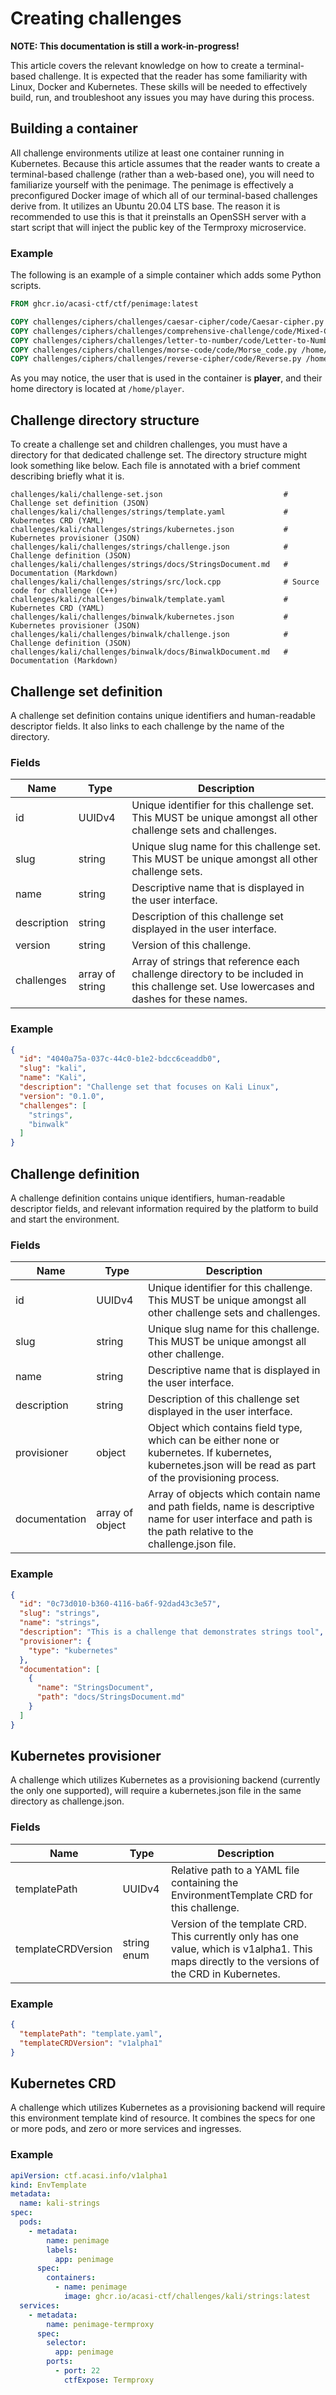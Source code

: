 # Creating challenges
**NOTE: This documentation is still a work-in-progress!**

This article covers the relevant knowledge on how to create a terminal-based challenge. It is
expected that the reader has some familiarity with Linux, Docker and Kubernetes. These skills will
be needed to effectively build, run, and troubleshoot any issues you may have during this process.

## Building a container
All challenge environments utilize at least one container running in Kubernetes. Because this
article assumes that the reader wants to create a terminal-based challenge (rather than a web-based
one), you will need to familiarize yourself with the penimage. The penimage is effectively a
preconfigured Docker image of which all of our terminal-based challenges derive from. It utilizes
an Ubuntu 20.04 LTS base. The reason it is recommended to use this is that it preinstalls an OpenSSH 
server with a start script that will inject the public key of the Termproxy microservice.

### Example
The following is an example of a simple container which adds some Python scripts.
```dockerfile
FROM ghcr.io/acasi-ctf/ctf/penimage:latest

COPY challenges/ciphers/challenges/caesar-cipher/code/Caesar-cipher.py /home/player
COPY challenges/ciphers/challenges/comprehensive-challenge/code/Mixed-Challenge-1.py /home/player
COPY challenges/ciphers/challenges/letter-to-number/code/Letter-to-Number.py /home/player
COPY challenges/ciphers/challenges/morse-code/code/Morse_code.py /home/player
COPY challenges/ciphers/challenges/reverse-cipher/code/Reverse.py /home/player
```

As you may notice, the user that is used in the container is **player**, and their home directory is
located at `/home/player`.

## Challenge directory structure
To create a challenge set and children challenges, you must have a directory for that dedicated
challenge set. The directory structure might look something like below. Each file is annotated with
a brief comment describing briefly what it is.

```
challenges/kali/challenge-set.json                           # Challenge set definition (JSON)
challenges/kali/challenges/strings/template.yaml             # Kubernetes CRD (YAML)
challenges/kali/challenges/strings/kubernetes.json           # Kubernetes provisioner (JSON)
challenges/kali/challenges/strings/challenge.json            # Challenge definition (JSON)
challenges/kali/challenges/strings/docs/StringsDocument.md   # Documentation (Markdown)
challenges/kali/challenges/strings/src/lock.cpp              # Source code for challenge (C++)
challenges/kali/challenges/binwalk/template.yaml             # Kubernetes CRD (YAML)
challenges/kali/challenges/binwalk/kubernetes.json           # Kubernetes provisioner (JSON)
challenges/kali/challenges/binwalk/challenge.json            # Challenge definition (JSON)
challenges/kali/challenges/binwalk/docs/BinwalkDocument.md   # Documentation (Markdown)
```

## Challenge set definition
A challenge set definition contains unique identifiers and human-readable descriptor fields. It also
links to each challenge by the name of the directory.

### Fields
| Name        | Type            | Description                                                                                                                               |
|-------------|-----------------|-------------------------------------------------------------------------------------------------------------------------------------------|
| id          | UUIDv4          | Unique identifier for this challenge set. This MUST be unique amongst all other challenge sets and challenges.                            |
| slug        | string          | Unique slug name for this challenge set. This MUST be unique amongst all other challenge sets.                                            |
| name        | string          | Descriptive name that is displayed in the user interface.                                                                                 |
| description | string          | Description of this challenge set displayed in the user interface.                                                                        |
| version     | string          | Version of this challenge.                                                                                                                |
| challenges  | array of string | Array of strings that reference each challenge directory to be included in this challenge set. Use lowercases and dashes for these names. |

### Example
```json
{
  "id": "4040a75a-037c-44c0-b1e2-bdcc6ceaddb0",
  "slug": "kali",
  "name": "Kali",
  "description": "Challenge set that focuses on Kali Linux",
  "version": "0.1.0",
  "challenges": [
    "strings",
    "binwalk"
  ]
}
```

## Challenge definition
A challenge definition contains unique identifiers, human-readable descriptor fields, and relevant
information required by the platform to build and start the environment.

### Fields
| Name          | Type            | Description                                                                                                                                                |
|---------------|-----------------|------------------------------------------------------------------------------------------------------------------------------------------------------------|
| id            | UUIDv4          | Unique identifier for this challenge. This MUST be unique amongst all other challenge sets and challenges.                                                 |
| slug          | string          | Unique slug name for this challenge. This MUST be unique amongst all other challenge.                                                                      |
| name          | string          | Descriptive name that is displayed in the user interface.                                                                                                  |
| description   | string          | Description of this challenge set displayed in the user interface.                                                                                         |
| provisioner   | object          | Object which contains field type, which can be either none or kubernetes. If kubernetes, kubernetes.json will be read as part of the provisioning process. |
| documentation | array of object | Array of objects which contain name and path fields, name is descriptive name for user interface and path is the path relative to the challenge.json file. |

### Example
```json
{
  "id": "0c73d010-b360-4116-ba6f-92dad43c3e57",
  "slug": "strings",
  "name": "strings",
  "description": "This is a challenge that demonstrates strings tool",
  "provisioner": {
    "type": "kubernetes"
  },
  "documentation": [
    {
      "name": "StringsDocument",
      "path": "docs/StringsDocument.md"
    }
  ]
}
```

## Kubernetes provisioner
A challenge which utilizes Kubernetes as a provisioning backend (currently the only one supported),
will require a kubernetes.json file in the same directory as challenge.json.

### Fields
| Name               | Type        | Description                                                                                                                                                |
|--------------------|-------------|------------------------------------------------------------------------------------------------------------------------------------------------------------|
| templatePath       | UUIDv4      | Relative path to a YAML file containing the EnvironmentTemplate CRD for this challenge.                                                                    |
| templateCRDVersion | string enum | Version of the template CRD. This currently only has one value, which is v1alpha1. This maps directly to the versions of the CRD in Kubernetes.            |

### Example
```json
{
  "templatePath": "template.yaml",
  "templateCRDVersion": "v1alpha1"
}
```

## Kubernetes CRD
A challenge which utilizes Kubernetes as a provisioning backend will require this environment
template kind of resource. It combines the specs for one or more pods, and zero or more services and
ingresses.

### Example
```yaml
apiVersion: ctf.acasi.info/v1alpha1
kind: EnvTemplate
metadata:
  name: kali-strings
spec:
  pods:
    - metadata:
        name: penimage
        labels:
          app: penimage
      spec:
        containers:
          - name: penimage
            image: ghcr.io/acasi-ctf/challenges/kali/strings:latest
  services:
    - metadata:
        name: penimage-termproxy
      spec:
        selector:
          app: penimage
        ports:
          - port: 22
            ctfExpose: Termproxy
```
